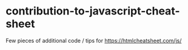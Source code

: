 # contribution-to-javascript-cheat-sheet
Few pieces of additional code / tips for https://htmlcheatsheet.com/js/
